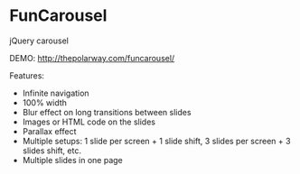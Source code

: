 FunCarousel
===========

jQuery carousel

DEMO: http://thepolarway.com/funcarousel/

Features:
- Infinite navigation
- 100% width
- Blur effect on long transitions between slides
- Images or HTML code on the slides
- Parallax effect
- Multiple setups: 1 slide per screen + 1 slide shift, 3 slides per screen + 3 slides shift, etc.
- Multiple slides in one page                                                                           